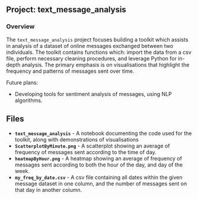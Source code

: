 ## Project: text_message_analysis

### Overview

The `text_message_analysis` project focuses building a toolkit which assists in analysis of a dataset of online messages exchanged between two individuals. The toolkit contains functions which: import the data from a csv file, perform necessary cleaning procedures, and leverage Python for in-depth analysis. The primary emphasis is on visualisations that highlight the frequency and patterns of messages sent over time.

Future plans: 
- Developing tools for sentiment analysis of messages, using NLP algorithms.

## Files

- **`text_message_analysis`** - A notebook documenting the code used for the toolkit, along with demonstrations of visualisations
- **`ScatterplotByMinute.png`** - A scatterplot showing an average of frequency of messages sent according to the time of day.
- **`heatmapByHour.png`** - A heatmap showing an average of frequency of messages sent according to both the hour of the day, and day of the week.
- **`my_freq_by_date.csv`** - A csv file containing all dates within the given message dataset in one column, and the number of messages sent on that day in another column.
